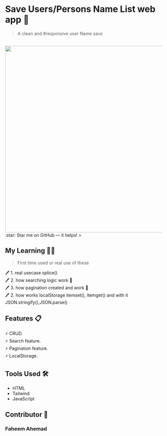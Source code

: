 #  Save Users/Persons Name List web app 👤
> A clean and #responsive user Name save 
<br>
<img src='' width="600px">
:star: Star me on GitHub — it helps!
>
<br>

## My Learning 📗🔖
> First time used or real use of these
> 
🖊️ 1. real usecase splice() <br>
🖊️ 2. how searching logic work 🔎 <br>
🖊️ 3. how pagination created and work 🔢 <br>
🖊️ 2. how works localStorage itemset(), itemget() and with it  JSON.stringify(),JSON.parse() <br>


## Features 📋
⚡️ CRUD.<br>
⚡️ Search feature.<br>
⚡️ Pagination feature.<br>
⚡️ LocalStorage.<br>



## Tools Used 🛠️
*  HTML
*  Tailwind
*  JavaScript

## Contributor 🤝
### Faheem Ahemad
